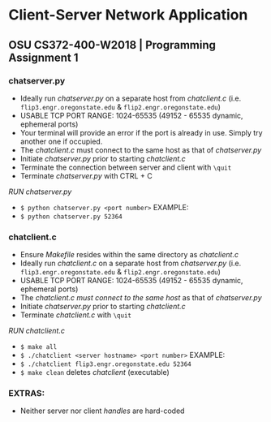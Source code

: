 # Client-Server Network Application
## OSU CS372-400-W2018 | Programming Assignment 1

### chatserver.py
- Ideally run _chatserver.py_ on a separate host from _chatclient.c_ (i.e. `flip3.engr.oregonstate.edu` & `flip2.engr.oregonstate.edu`)
- USABLE TCP PORT RANGE: 1024-65535 (49152 - 65535 dynamic, ephemeral ports)
- Your terminal will provide an error if the port is already in use. Simply try another one if occupied.
- The _chatclient.c_ must connect to the same host as that of _chatserver.py_
- Initiate _chatserver.py_ prior to starting _chatclient.c_
- Terminate the connection between server and client with `\quit`
- Terminate _chatserver.py_ with CTRL + C

*RUN chatserver.py*  
- ```$ python chatserver.py <port number>```
EXAMPLE:  
- ```$ python chatserver.py 52364```

### chatclient.c
- Ensure _Makefile_ resides within the same directory as _chatclient.c_
- Ideally run _chatclient.c_ on a separate host from _chatserver.py_ (i.e. `flip3.engr.oregonstate.edu` & `flip2.engr.oregonstate.edu`)
- USABLE TCP PORT RANGE: 1024-65535 (49152 - 65535 dynamic, ephemeral ports)
- The _chatclient.c_ *must connect to the same host* as that of _chatserver.py_
 - Initiate _chatserver.py_ prior to starting _chatclient.c_
 - Terminate _chatclient.c_ with `\quit`

*RUN chatclient.c*  
- ```$ make all```
- ```$ ./chatclient <server hostname> <port number>```
EXAMPLE:  
- ```$ ./chatclient flip3.engr.oregonstate.edu 52364```
- ```$ make clean``` deletes _chatclient_ (executable)

### EXTRAS:
- Neither server nor client _handles_ are hard-coded
